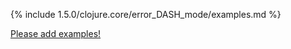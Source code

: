 {% include 1.5.0/clojure.core/error_DASH_mode/examples.md %}

[Please add examples!](https://github.com/arrdem/grimoire/edit/master/_includes/1.6.0/clojure.core/error_DASH_mode/examples.md)

